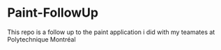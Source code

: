 # Paint-FollowUp
This repo is a follow up to the paint application i did with my teamates at Polytechnique Montréal
